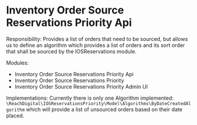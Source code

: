 # Inventory Order Source Reservations Priority Api

Responsibility: Provides a list of orders that need to be sourced, but allows us
to define an algorithm which provides a list of orders and its sort order that
shall be sourced by the IOSReservations module.

Modules:

- Inventory Order Source Reservations Priority Api
- Inventory Order Source Reservations Priority
- Inventory Order Source Reservations Priority Admin UI

Implementations: Currently there is only one Algorithm implemented:
`\ReachDigital\IOSReservationsPriority\Model\Algorithms\ByDateCreatedAlgorithm`
which will provide a list of unsourced orders based on their date placed.
